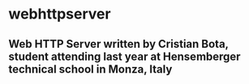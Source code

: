# webhttpserver

## Web HTTP Server written by Cristian Bota, student attending last year at Hensemberger technical school in Monza, Italy
